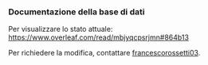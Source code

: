 ### Documentazione della base di dati
Per visualizzare lo stato attuale:
https://www.overleaf.com/read/mbjyqcpsrjmn#864b13

Per richiedere la modifica, contattare [francescorossetti03](https://github.com/francescorossetti03).